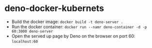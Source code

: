 # deno-docker-kubernets
* Build the docker image: `docker build -t deno-server .`
* Run the docker container: `docker run --namr deno-container -d -p 60:3000 deno-server`
* Open the served up page by Deno on the browser on port 60: `localhost:60`
